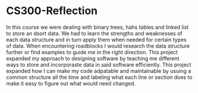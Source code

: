 # CS300-Reflection
In this course we were dealing with binary trees, hahs tables and linked list to store an dsort data. We had to learn the strengths and weaknesses of each data structure and in turn apply them when needed for certain types of data. When encountering roadblocks I would research the data structure further or find examples to guide me in the right direction. This project expanded my approach to designing software by teaching me different ways to store and incorporaste data in said software efficiently. This project expanded how I can make my code adpatable and maintainable by usuing a common structure all the time and labeling what each line or section does to make it easy to figure out what would need changed.
